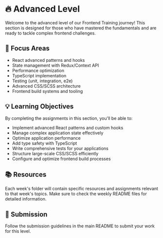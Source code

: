 # 🔥 Advanced Level

Welcome to the advanced level of our Frontend Training journey! This section is designed for those who have mastered the fundamentals and are ready to tackle complex frontend challenges.

## 🎯 Focus Areas

- React advanced patterns and hooks
- State management with Redux/Context API
- Performance optimization
- TypeScript implementation
- Testing (unit, integration, e2e)
- Advanced CSS/SCSS architecture
- Frontend build systems and tooling

## 💡 Learning Objectives

By completing the assignments in this section, you'll be able to:

- Implement advanced React patterns and custom hooks
- Manage complex application state effectively
- Optimize application performance
- Add type safety with TypeScript
- Write comprehensive tests for your applications
- Structure large-scale CSS/SCSS efficiently
- Configure and optimize frontend build processes

## 📚 Resources

Each week's folder will contain specific resources and assignments relevant to that week's topics. Make sure to check the weekly README files for detailed information.

## 📝 Submission

Follow the submission guidelines in the main README to submit your work for this level.
